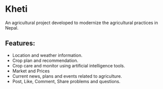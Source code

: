 # Kheti
An agricultural project developed to modernize the agricultural practices in Nepal. 

## Features:

* Location and weather information.
* Crop plan and recommendation.
* Crop care and monitor using artificial intelligence tools.
* Market and Prices
* Current news, plans and events related to agriculture.
* Post, Like, Comment, Share problems and questions.

